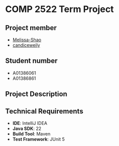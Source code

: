 # COMP 2522 Term Project

## Project member

- [Melissa-Shao](https://github.com/Melissa-Shao)</br>
- [candiceweily](https://github.com/candiceweily)

## Student number

- A01386061</br>
- A01386861


## Project Description


## Technical Requirements

- **IDE**: IntelliJ IDEA
- **Java SDK**: 22
- **Build Tool**: Maven
- **Test Framework**: JUnit 5



